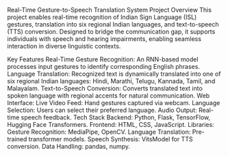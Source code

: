 Real-Time Gesture-to-Speech Translation System
Project Overview
This project enables real-time recognition of Indian Sign Language (ISL) gestures, translation into six regional Indian languages, and text-to-speech (TTS) conversion. Designed to bridge the communication gap, it supports individuals with speech and hearing impairments, enabling seamless interaction in diverse linguistic contexts.

Key Features
Real-Time Gesture Recognition: An RNN-based model processes input gestures to identify corresponding English phrases.
Language Translation: Recognized text is dynamically translated into one of six regional Indian languages: Hindi, Marathi, Telugu, Kannada, Tamil, and Malayalam.
Text-to-Speech Conversion: Converts translated text into spoken language with regional accents for natural communication.
Web Interface:
Live Video Feed: Hand gestures captured via webcam.
Language Selection: Users can select their preferred language.
Audio Output: Real-time speech feedback.
Tech Stack
Backend: Python, Flask, TensorFlow, Hugging Face Transformers.
Frontend: HTML, CSS, JavaScript.
Libraries:
Gesture Recognition: MediaPipe, OpenCV.
Language Translation: Pre-trained transformer models.
Speech Synthesis: VitsModel for TTS conversion.
Data Handling: pandas, numpy.
